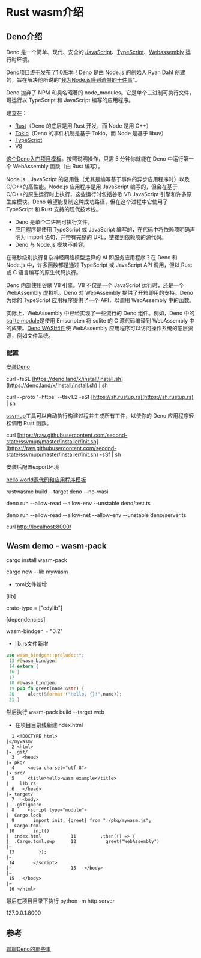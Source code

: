 # Rust wasm介绍

## Deno介绍

Deno 是一个简单、现代、安全的 [JavaScript](https://www.javascript.com/)、[TypeScript](https://www.typescriptlang.org/)、[Webassembly](https://webassembly.org/) 运行时环境。

[Deno](https://deno.land/)项目[终于发布了1.0版本](https://www.infoq.com/news/2020/06/deno-1-ready-production/)！Deno 是由 Node.js 的创始人 Ryan Dahl 创建的，旨在解决他所说的“[我为Node.js感到遗憾的十件事](https://www.youtube.com/watch?v=M3BM9TB-8yA)”。

Deno 抛弃了 NPM 和臭名昭著的 node\_modules。它是单个二进制可执行文件，可运行以 TypeScript 和 JavaScript 编写的应用程序。

建立在：

* [Rust](https://www.rust-lang.org/zh-CN/)（Deno 的底层是用 Rust 开发，而 Node 是用 C++）
* [Tokio](https://tokio-zh.github.io/)（Deno 的事件机制是基于 Tokio，而 Node 是基于 libuv）
* [TypeScript](https://www.typescriptlang.org/)
* [V8](https://v8.dev/)

[这个Deno入门项目模板](https://github.com/second-state/ssvm-deno-starter)。按照说明操作，只需 5 分钟你就能在 Deno 中运行第一个 WebAssembly 函数（由 Rust 编写）。

Node.js：JavaScript 的易用性（尤其是编写基于事件的异步应用程序时）以及 C/C++的高性能。Node.js 应用程序是用 JavaScript 编写的，但会在基于 C/C++的原生运行时上执行，这些运行时包括谷歌 V8 JavaScript 引擎和许多原生库模块。Deno 希望能复制这种成功路径，但在这个过程中它使用了 TypeScript 和 Rust 支持的现代技术栈。

* Deno 是单个二进制可执行文件。
* 应用程序是使用 TypeScript 或 JavaScript 编写的，在代码中将依赖项明确声明为 import 语句，并带有完整的 URL，链接到依赖项的源代码。
* Deno 与 Node.js 模块不兼容。

在毫秒级别执行复杂神经网络模型运算的 AI 即服务应用程序？在 Deno 和 Node.js 中，许多函数都是通过 TypeScript 或 JavaScript API 调用，但以 Rust 或 C 语言编写的原生代码执行。

Deno 内部使用谷歌 V8 引擎。V8 不仅是一个 JavaScript 运行时，还是一个 WebAssembly 虚拟机。Deno 对 WebAssembly 提供了开箱即用的支持。Deno 为你的 TypeScript 应用程序提供了一个 API，以调用 WebAssembly 中的函数。

实际上，WebAssembly 中已经实现了一些流行的 Deno 组件。例如，Deno 中的[sqlite module](https://deno.land/x/sqlite/)是使用 Emscripten 将 sqlite 的 C 源代码编译到 WebAssembly 中的成果。[Deno WASI组件](https://github.com/caspervonb/deno-wasi/blob/master/README.md)使 WebAssembly 应用程序可以访问操作系统的底层资源，例如文件系统。

### 配置

[安装Deno](https://deno.land/manual/getting\_started/installation)

curl -fsSL [https://deno.land/x/install/install.sh](https://deno.land/x/install/install.sh) | sh

curl --proto '=https' --tlsv1.2 -sSf [https://sh.rustup.rs](https://sh.rustup.rs) | sh

[ssvmup](https://www.secondstate.io/articles/ssvmup/)工具可以自动执行构建过程并生成所有工件，以使你的 Deno 应用程序轻松调用 Rust 函数。

curl [https://raw.githubusercontent.com/second-state/ssvmup/master/installer/init.sh](https://raw.githubusercontent.com/second-state/ssvmup/master/installer/init.sh) -sSf | sh

安装后配置export环境

[hello world源代码和应用程序模板](https://github.com/second-state/ssvm-deno-starter)

rustwasmc build --target deno --no-wasi

deno run --allow-read --allow-env --unstable deno/test.ts

deno run --allow-read --allow-net --allow-env --unstable deno/server.ts

curl [http://localhost:8000/](http://localhost:8000/)

## Wasm demo - wasm-pack

cargo install wasm-pack

cargo new --lib mywasm

* toml文件新增

\[lib]

crate-type = \["cdylib"]&#x20;

\[dependencies]

wasm-bindgen = "0.2"

* lib.rs文件新增

```rust
use wasm_bindgen::prelude::*;                                                                                                                      |  .Cargo.toml.swp      12                                                                                                                                                    |~
 13 #[wasm_bindgen]                                                                                                                                    |~
 14 extern {                                                                                                                                           |~                      15     pub fn alert(s:&str);                                                                                                                          |~
 16 }                                                                                                                                                  |~
 17                                                                                                                                                    |~
 18 #[wasm_bindgen]                                                                                                                                    |~
 19 pub fn greet(name:&str) {                                                                                                                          |~
 20     alert(&format!("Hello, {}!",name));                                                                                                            |~
 21 }
```

然后执行 wasm-pack build --target web

* 在项目目录线新建index.html

```markup
  1 <!DOCTYPE html>                                                                                                                                    |</mywasm/
  2 <html>                                                                                                                                             |▸ .git/
  3   <head>                                                                                                                                           |▸ pkg/
  4     <meta charset="utf-8">                                                                                                                         |▾ src/
  5     <title>hello-wasm example</title>                                                                                                              |    lib.rs
  6   </head>                                                                                                                                          |▸ target/
  7   <body>                                                                                                                                           |  .gitignore
  8     <script type="module">                                                                                                                         |  Cargo.lock
  9       import init, {greet} from "./pkg/mywasm.js";                                                                                                 |  Cargo.toml
 10       init()                                                                                                                                       |  index.html           11         .then(() => {                                                                                                                              |  .Cargo.toml.swp      12           greet("WebAssembly")                                                                                                                     |~
 13         });                                                                                                                                        |~
 14       </script>                                                                                                                                    |~                      15   </body>                                                                                                                                          |~
 15   </body>                                                                                                                                          |~
 16 </html>
```

最后在项目目录下执行 python -m http.server

127.0.0.1:8000

## 参考

[聊聊Deno的那些事](https://www.zoo.team/article/talk-about-deno)
